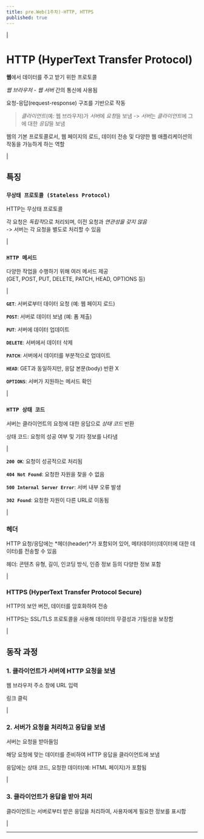 ```yaml
---
title: pre.Web(1주차)-HTTP, HTTPS
published: true
---
```

|

# HTTP (HyperText Transfer Protocol)

**웹**에서 데이터를 주고 받기 위한 프로토콜

*웹 브라우저 - 웹 서버* 간의 통신에 사용됨

요청-응답(request-response) 구조를 기반으로 작동  
> *클라이언트*(예: 웹 브라우저)가 *서버*에 *요청*을 보냄 -> *서버*는 *클라이언트*에 그에 대한 *응답*을 보냄

웹의 기본 프로토콜로서, 웹 페이지의 로드, 데이터 전송 및 다양한 웹 애플리케이션의 작동을 가능하게 하는 역할

|

## 특징

### `무상태 프로토콜 (Stateless Protocol)`

HTTP는 무상태 프로토콜  

각 요청은 *독립적*으로 처리되며, 이전 요청과 *연관성을 갖지 않음*  
-> 서버는 각 요청을 별도로 처리할 수 있음  

|

### `HTTP 메서드`

다양한 작업을 수행하기 위해 여러 메서드 제공  
(GET, POST, PUT, DELETE, PATCH, HEAD, OPTIONS 등)

|

**`GET`**: 서버로부터 데이터 요청 (예: 웹 페이지 로드)  

**`POST`**: 서버로 데이터 보냄 (예: 폼 제출)  

**`PUT`**: 서버에 데이터 업데이트  

**`DELETE`**: 서버에서 데이터 삭제  

**`PATCH`**: 서버에서 데이터를 부분적으로 업데이트  

**`HEAD`**: GET과 동일하지만, 응답 본문(body) 반환 X  

**`OPTIONS`**: 서버가 지원하는 메서드 확인  

|

### `HTTP 상태 코드`

서버는 클라이언트의 요청에 대한 응답으로 *상태 코드* 반환  

상태 코드: 요청의 성공 여부 및 기타 정보를 나타냄

|

**`200 OK`**: 요청이 성공적으로 처리됨

**`404 Not Found`**: 요청한 자원을 찾을 수 없음

**`500 Internal Server Error`**: 서버 내부 오류 발생

**`302 Found`**: 요청한 자원이 다른 URL로 이동됨

|

### 헤더

HTTP 요청/응답에는 *헤더(header)*가 포함되어 있어, 메타데이터(데이터에 대한 데이터)를 전송할 수 있음

헤더: 콘텐츠 유형, 길이, 인코딩 방식, 인증 정보 등의 다양한 정보 포함

|

### HTTPS (HyperText Transfer Protocol Secure)

HTTP의 보안 버전, 데이터를 암호화하여 전송

HTTPS는 SSL/TLS 프로토콜을 사용해 데이터의 무결성과 기밀성을 보장함

|

## 동작 과정

### 1. 클라이언트가 서버에 HTTP 요청을 보냄

웹 브라우저 주소 창에 URL 입력 

링크 클릭

|

### 2. 서버가 요청을 처리하고 응답을 보냄

서버는 요청을 받아들임

해당 요청에 맞는 데이터를 준비하여 HTTP 응답을 클라이언트에 보냄

응답에는 상태 코드, 요청한 데이터(예: HTML 페이지)가 포함됨

|

### 3. 클라이언트가 응답을 받아 처리

클라이언트는 서버로부터 받은 응답을 처리하여, 사용자에게 필요한 정보를 표시함

|



--- 
